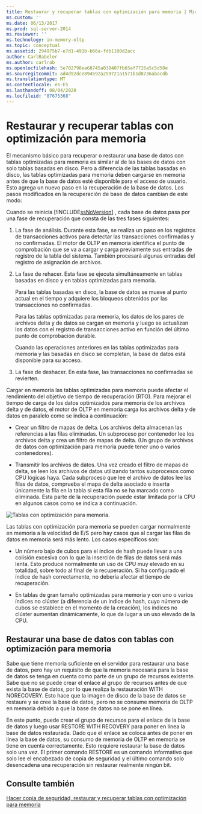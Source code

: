 ```yaml
---
title: Restaurar y recuperar tablas con optimización para memoria | Microsoft Docs
ms.custom: ''
ms.date: 06/13/2017
ms.prod: sql-server-2014
ms.reviewer: ''
ms.technology: in-memory-oltp
ms.topic: conceptual
ms.assetid: 294975b7-e7d1-491b-b66a-fdb1100d2acc
author: CarlRabeler
ms.author: carlrab
ms.openlocfilehash: 5e702798ea68745a038407fb65af7726a5c5d50e
ms.sourcegitcommit: ad4d92dce894592a259721a1571b1d8736abacdb
ms.translationtype: MT
ms.contentlocale: es-ES
ms.lasthandoff: 08/04/2020
ms.locfileid: "87675368"
---
```

# <a name="restore-and-recovery-of-memory-optimized-tables"></a>Restaurar y recuperar tablas con optimización para memoria
  El mecanismo básico para recuperar o restaurar una base de datos con tablas optimizadas para memoria es similar al de las bases de datos con solo tablas basadas en disco. Pero a diferencia de las tablas basadas en disco, las tablas optimizadas para memoria deben cargarse en memoria antes de que la base de datos esté disponible para el acceso de usuario. Esto agrega un nuevo paso en la recuperación de la base de datos. Los pasos modificados en la recuperación de base de datos cambian de este modo:

 Cuando se reinicia [!INCLUDE[ssNoVersion](../../includes/ssnoversion-md.md)] , cada base de datos pasa por una fase de recuperación que consta de las tres fases siguientes:

1.  La fase de análisis. Durante esta fase, se realiza un paso en los registros de transacciones activos para detectar las transacciones confirmadas y no confirmadas. El motor de OLTP en memoria identifica el punto de comprobación que se va a cargar y carga previamente sus entradas de registro de la tabla del sistema. También procesará algunas entradas del registro de asignación de archivos.

2.  La fase de rehacer. Esta fase se ejecuta simultáneamente en tablas basadas en disco y en tablas optimizadas para memoria.

     Para las tablas basadas en disco, la base de datos se mueve al punto actual en el tiempo y adquiere los bloqueos obtenidos por las transacciones no confirmadas.

     Para las tablas optimizadas para memoria, los datos de los pares de archivos delta y de datos se cargan en memoria y luego se actualizan los datos con el registro de transacciones activo en función del último punto de comprobación durable.

     Cuando las operaciones anteriores en las tablas optimizadas para memoria y las basadas en disco se completan, la base de datos está disponible para su acceso.

3.  La fase de deshacer. En esta fase, las transacciones no confirmadas se revierten.

 Cargar en memoria las tablas optimizadas para memoria puede afectar el rendimiento del objetivo de tiempo de recuperación (RTO). Para mejorar el tiempo de carga de los datos optimizados para memoria de los archivos delta y de datos, el motor de OLTP en memoria carga los archivos delta y de datos en paralelo como se indica a continuación:

-   Crear un filtro de mapas de delta. Los archivos delta almacenan las referencias a las filas eliminadas. Un subproceso por contenedor lee los archivos delta y crea un filtro de mapas de delta. (Un grupo de archivos de datos con optimización para memoria puede tener uno o varios contenedores).

-   Transmitir los archivos de datos.  Una vez creado el filtro de mapas de delta, se leen los archivos de datos utilizando tantos subprocesos como CPU lógicas haya. Cada subproceso que lee el archivo de datos lee las filas de datos, comprueba el mapa de delta asociado e inserta únicamente la fila en la tabla si esta fila no se ha marcado como eliminada. Esta parte de la recuperación puede estar limitada por la CPU en algunos casos como se indica a continuación.

 ![Tablas con optimización para memoria.](../../database-engine/media/memory-optimized-tables.gif "Tablas optimizadas para memoria.")

 Las tablas con optimización para memoria se pueden cargar normalmente en memoria a la velocidad de E/S pero hay casos que al cargar las filas de datos en memoria será más lento. Los casos específicos son:

-   Un número bajo de cubos para el índice de hash puede llevar a una colisión excesiva con lo que la inserción de filas de datos será más lenta. Esto produce normalmente un uso de CPU muy elevado en su totalidad, sobre todo al final de la recuperación. Si ha configurado el índice de hash correctamente, no debería afectar el tiempo de recuperación.

-   En tablas de gran tamaño optimizadas para memoria y con uno o varios índices no clúster (a diferencia de un índice de hash, cuyo número de cubos se establece en el momento de la creación), los índices no clúster aumentan dinámicamente, lo que da lugar a un uso elevado de la CPU.

## <a name="restoring-a-database-with-memory-optimized-tables"></a>Restaurar una base de datos con tablas con optimización para memoria
 Sabe que tiene memoria suficiente en el servidor para restaurar una base de datos, pero hay un requisito de que la memoria necesaria para la base de datos se tenga en cuenta como parte de un grupo de recursos existente.  Sabe que no se puede crear el enlace al grupo de recursos antes de que exista la base de datos, por lo que realiza la restauración WITH NORECOVERY.  Esto hace que la imagen de disco de la base de datos se restaure y se cree la base de datos, pero no se consume memoria de OLTP en memoria debido a que la base de datos no se pone en línea.

 En este punto, puede crear el grupo de recursos para el enlace de la base de datos y luego usar RESTORE WITH RECOVERY para poner en línea la base de datos restaurada.  Dado que el enlace se coloca antes de poner en línea la base de datos, su consumo de memoria de OLTP en memoria se tiene en cuenta correctamente. Esto requiere restaurar la base de datos solo una vez. El primer comando RESTORE es un comando informativo que solo lee el encabezado de copia de seguridad y el último comando solo desencadena una recuperación sin restaurar realmente ningún bit.

## <a name="see-also"></a>Consulte también
 [Hacer copia de seguridad, restaurar y recuperar tablas con optimización para memoria](memory-optimized-tables.md)



